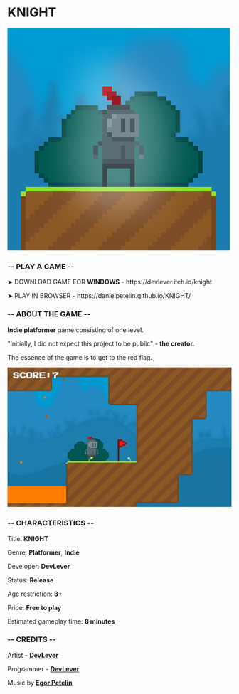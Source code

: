 <h1>KNIGHT</h1>
<img src="./images/icon.png">
<h3>-- PLAY A GAME --</h3>
<p>➤ DOWNLOAD GAME FOR <b>WINDOWS</b> - https://devlever.itch.io/knight</p>
<p>➤ PLAY IN BROWSER - https://danielpetelin.github.io/KNIGHT/</p>
<h3>-- ABOUT THE GAME --</h3>
<p><b>Indie platformer</b> game consisting of one level.</p>
<p>"Initially, I did not expect this project to be public" - <b>the creator</b>.</p>
<p>The essence of the game is to get to the red flag.</p>
<img src="./images/capture-20200611-135231.png">
<h3>-- CHARACTERISTICS --</h3>
<p>Title: <b>KNIGHT</b></p>
<p>Genre: <b>Platformer</b>, <b>Indie</b></p>
<p>Developer: <b>DevLever</b></p>
<p>Status: <b>Release</b></p>
<p>Age restriction: <b>3+</b></p>
<p>Price: <b>Free to play</b></p>
<p>Estimated gameplay time: <b>8 minutes</b></p>
<h3>-- CREDITS --</h3>
<p>Artist - <a href="https://connect.unity.com/u/devlever"><b>DevLever</b></a></p>
<p>Programmer - <a href="https://connect.unity.com/u/devlever"><b>DevLever</b></a></p>
<p>Music by <a href="https://www.youtube.com/channel/UCGJCgCbdJk_7NBJYED3idwg/videos"><b>Egor Petelin</b></a></p>
